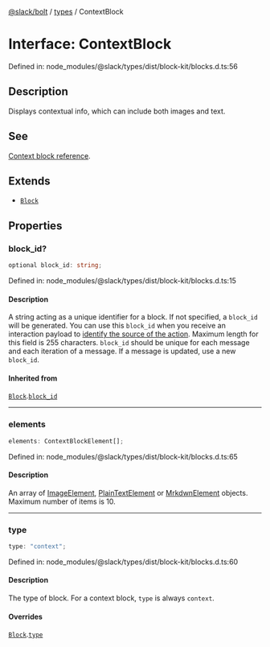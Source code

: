 [@slack/bolt](../../../../index.md) / [types](../index.md) / ContextBlock

# Interface: ContextBlock

Defined in: node\_modules/@slack/types/dist/block-kit/blocks.d.ts:56

## Description

Displays contextual info, which can include both images and text.

## See

[Context block reference](https://api.slack.com/reference/block-kit/blocks#context).

## Extends

- [`Block`](Block.md)

## Properties

### block\_id?

```ts
optional block_id: string;
```

Defined in: node\_modules/@slack/types/dist/block-kit/blocks.d.ts:15

#### Description

A string acting as a unique identifier for a block. If not specified, a `block_id` will be generated.
You can use this `block_id` when you receive an interaction payload to
[identify the source of the action](https://api.slack.com/interactivity/handling#payloads).
Maximum length for this field is 255 characters. `block_id` should be unique for each message and each iteration of
a message. If a message is updated, use a new `block_id`.

#### Inherited from

[`Block`](Block.md).[`block_id`](Block.md#block_id)

***

### elements

```ts
elements: ContextBlockElement[];
```

Defined in: node\_modules/@slack/types/dist/block-kit/blocks.d.ts:65

#### Description

An array of [ImageElement](../type-aliases/ImageElement.md), [PlainTextElement](PlainTextElement.md) or [MrkdwnElement](MrkdwnElement.md) objects.
Maximum number of items is 10.

***

### type

```ts
type: "context";
```

Defined in: node\_modules/@slack/types/dist/block-kit/blocks.d.ts:60

#### Description

The type of block. For a context block, `type` is always `context`.

#### Overrides

[`Block`](Block.md).[`type`](Block.md#type)

